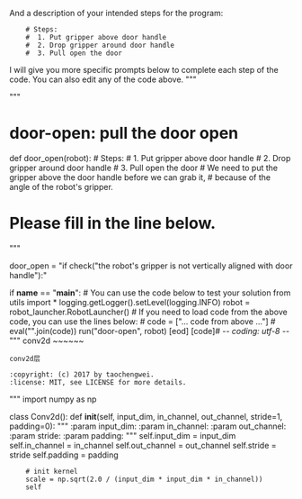 

And a description of your intended steps for the program:

```
    # Steps:
    #  1. Put gripper above door handle
    #  2. Drop gripper around door handle
    #  3. Pull open the door
```

I will give you more specific prompts below to complete each step of the code.
You can also edit any of the code above.
"""

"""
# door-open: pull the door open
def door_open(robot):
    # Steps:
    #  1. Put gripper above door handle
    #  2. Drop gripper around door handle
    #  3. Pull open the door
    # We need to put the gripper above the door handle before we can grab it,
    # because of the angle of the robot's gripper.

# Please fill in the line below.
"""

door_open = "if check(\"the robot's gripper is not vertically aligned with door handle\"):"




if __name__ == "__main__":
    # You can use the code below to test your solution
    from utils import *
    logging.getLogger().setLevel(logging.INFO)
    robot = robot_launcher.RobotLauncher()
    # If you need to load code from the above code, you can use the lines below:
    # code = ["... code from above ..."]
    # eval("".join(code))
    run("door-open", robot)
[eod] [code]# -*- coding: utf-8 -*-
"""
    conv2d
    ~~~~~~

    conv2d层

    :copyright: (c) 2017 by taochengwei.
    :license: MIT, see LICENSE for more details.
"""
import numpy as np

class Conv2d():
    def __init__(self, input_dim, in_channel, out_channel, stride=1, padding=0):
        """
        :param input_dim:
        :param in_channel:
        :param out_channel:
        :param stride:
        :param padding:
        """
        self.input_dim = input_dim
        self.in_channel = in_channel
        self.out_channel = out_channel
        self.stride = stride
        self.padding = padding

        # init kernel
        scale = np.sqrt(2.0 / (input_dim * input_dim * in_channel))
        self